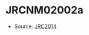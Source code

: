 <a name="material" />

# JRCNM02002a
<script type="application/ld+json">
  {
    "@context": "https://schema.org/",
    "@type": "ChemicalSubstance",
    "http://purl.org/dc/terms/conformsTo":
      {
        "@type": "CreativeWork",
        "@id": "https://bioschemas.org/profiles/ChemicalSubstance/0.4-RELEASE/"
      },
    "@id": "https://egonw.github.io/nanowiki/nanowiki384.html#material",
    "name": "JRCNM02002a",
    "sameAs": "http://127.0.0.1/mediawiki/index.php/Special:URIResolver/JRCNM02002a"
  }
</script>


* Source: [JRC2014](JRC2014.md)
